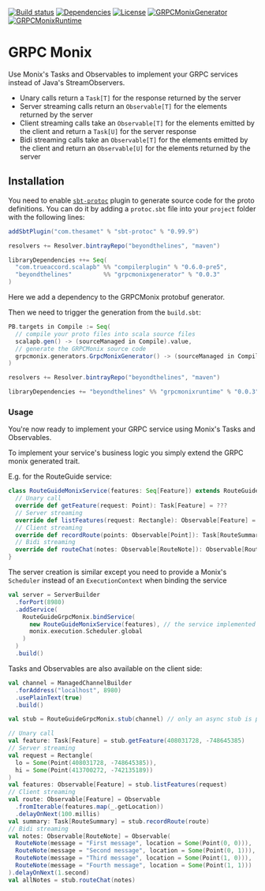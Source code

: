 [![Build status](https://api.travis-ci.org/btlines/grpcmonix.svg?branch=master)](https://travis-ci.org/btlines/grpcmonix)
[![Dependencies](https://app.updateimpact.com/badge/852442212779298816/grpcmonix.svg?config=compile)](https://app.updateimpact.com/latest/852442212779298816/grpcmonix)
[![License](https://img.shields.io/:license-MIT-blue.svg)](https://opensource.org/licenses/MIT)
[![GRPCMonixGenerator](https://api.bintray.com/packages/beyondthelines/maven/grpcmonixgenerator/images/download.svg) ](https://bintray.com/beyondthelines/maven/grpcmonixgenerator/_latestVersion)
[![GRPCMonixRuntime](https://api.bintray.com/packages/beyondthelines/maven/grpcmonixruntime/images/download.svg) ](https://bintray.com/beyondthelines/maven/grpcmonixruntime/_latestVersion)

# GRPC Monix

Use Monix's Tasks and Observables to implement your GRPC services instead of Java's StreamObservers.

- Unary calls return a `Task[T]` for the response returned by the server
- Server streaming calls return an `Observable[T]` for the elements returned by the server
- Client streaming calls take an `Observable[T]` for the elements emitted by the client and return a `Task[U]` for the server response
- Bidi streaming calls take an `Observable[T]` for the elements emitted by the client and return an `Observable[U]` for the elements returned by the server

## Installation

You need to enable [`sbt-protoc`](https://github.com/thesamet/sbt-protoc) plugin to generate source code for the proto definitions.
You can do it by adding a `protoc.sbt` file into your `project` folder with the following lines:

```scala
addSbtPlugin("com.thesamet" % "sbt-protoc" % "0.99.9")

resolvers += Resolver.bintrayRepo("beyondthelines", "maven")

libraryDependencies ++= Seq(
  "com.trueaccord.scalapb" %% "compilerplugin" % "0.6.0-pre5",
  "beyondthelines"         %% "grpcmonixgenerator" % "0.0.3"
)
```

Here we add a dependency to the GRPCMonix protobuf generator. 

Then we need to trigger the generation from the `build.sbt`:

```scala
PB.targets in Compile := Seq(
  // compile your proto files into scala source files
  scalapb.gen() -> (sourceManaged in Compile).value,
  // generate the GRPCMonix source code
  grpcmonix.generators.GrpcMonixGenerator() -> (sourceManaged in Compile).value
)

resolvers += Resolver.bintrayRepo("beyondthelines", "maven")

libraryDependencies += "beyondthelines" %% "grpcmonixruntime" % "0.0.3"
```

### Usage

You're now ready to implement your GRPC service using Monix's Tasks and Observables.

To implement your service's business logic you simply extend the GRPC monix generated trait.

E.g. for the RouteGuide service: 

```scala
class RouteGuideMonixService(features: Seq[Feature]) extends RouteGuideGrpcMonix.RouteGuide {
  // Unary call
  override def getFeature(request: Point): Task[Feature] = ???
  // Server streaming
  override def listFeatures(request: Rectangle): Observable[Feature] = ???
  // Client streaming
  override def recordRoute(points: Observable[Point]): Task[RouteSummary] = ???
  // Bidi streaming
  override def routeChat(notes: Observable[RouteNote]): Observable[RouteNote] = ???
}
```

The server creation is similar except you need to provide a Monix's `Scheduler` instead of an `ExecutionContext` when binding the service 

```scala
val server = ServerBuilder
  .forPort(8980)
  .addService(
    RouteGuideGrpcMonix.bindService(
      new RouteGuideMonixService(features), // the service implemented above
      monix.execution.Scheduler.global
    )
  )
  .build()    
```

Tasks and Observables are also available on the client side:

```scala
val channel = ManagedChannelBuilder
  .forAddress("localhost", 8980)
  .usePlainText(true)
  .build()

val stub = RouteGuideGrpcMonix.stub(channel) // only an async stub is provided

// Unary call
val feature: Task[Feature] = stub.getFeature(408031728, -748645385)
// Server streaming
val request = Rectangle(
  lo = Some(Point(408031728, -748645385)),
  hi = Some(Point(413700272, -742135189))
)
val features: Observable[Feature] = stub.listFeatures(request)
// Client streaming
val route: Observable[Feature] = Observable
  .fromIterable(features.map(_.getLocation)) 
  .delayOnNext(100.millis)
val summary: Task[RouteSummary] = stub.recordRoute(route)
// Bidi streaming
val notes: Observable[RouteNote] = Observable(
  RouteNote(message = "First message", location = Some(Point(0, 0))),
  RouteNote(message = "Second message", location = Some(Point(0, 1))),
  RouteNote(message = "Third message", location = Some(Point(1, 0))),
  RouteNote(message = "Fourth message", location = Some(Point(1, 1)))
).delayOnNext(1.second)
val allNotes = stub.routeChat(notes)
```

